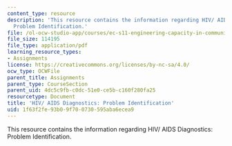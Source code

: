 ```yaml
---
content_type: resource
description: 'This resource contains the information regarding HIV/ AIDS Diagnostics:
  Problem Identification.'
file: /ol-ocw-studio-app/courses/ec-s11-engineering-capacity-in-community-based-healthcare-fall-2005/1f63f2fe93b09f700730595aba6ecea9_MITEC_S11F05_hw2_doup.pdf
file_size: 114195
file_type: application/pdf
learning_resource_types:
- Assignments
license: https://creativecommons.org/licenses/by-nc-sa/4.0/
ocw_type: OCWFile
parent_title: Assignments
parent_type: CourseSection
parent_uid: 4dc5c9fb-c0dc-51e0-ce5b-c160f280fa25
resourcetype: Document
title: 'HIV/ AIDS Diagnostics: Problem Identification'
uid: 1f63f2fe-93b0-9f70-0730-595aba6ecea9
---
```

This resource contains the information regarding HIV/ AIDS Diagnostics: Problem Identification.